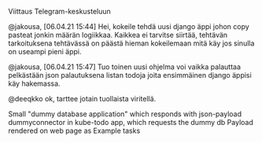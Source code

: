 Viittaus Telegram-keskusteluun

@jakousa, [06.04.21 15:44]
Hei, kokeile tehdä uusi django äppi johon copy pasteat jonkin määrän logiikkaa. Kaikkea ei tarvitse siirtää, tehtävän tarkoituksena tehtävässä on päästä hieman kokeilemaan mitä käy jos sinulla on useampi pieni äppi.

@jakousa, [06.04.21 15:47]
Tuo toinen uusi ohjelma voi vaikka palauttaa pelkästään json palautuksena listan todoja joita ensimmäinen django äppisi käy hakemassa.

@deeqkko
ok, tarttee jotain tuollaista viritellä.

Small "dummy database application" which responds with json-payload
dummyconnector in kube-todo app, which requests the dummy db
Payload rendered on web page as Example tasks
